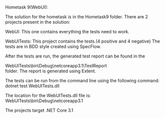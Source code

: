 Hometask 9(WebUI):

The solution for the hometask is in the Hometask9 folder.
There are 2 projects present in the solution:

WebUI: 		This one contains everything the tests need to work.

WebUITests: 	This project contains the tests.(4 positive and 4 negative)
		The tests are in BDD style created using SpecFlow.

After the tests are run, the generated test report can be found in the

WebUITests\bin\Debug\netcoreapp3.1\TestReport\
folder. The report is generated using Extent.

The tests can be run from the command line using the following command:
dotnet test WebUITests.dll

The location for the WebUITests.dll file is: WebUITests\bin\Debug\netcoreapp3.1

The projects target .NET Core 3.1
